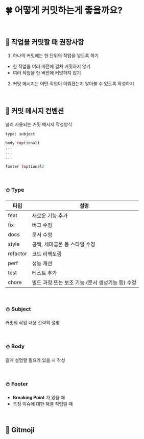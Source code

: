 # 🍀 어떻게 커밋하는게 좋을까요?

<br>

## 🧸 작업을 커밋할 때 권장사항

1. 하나의 커밋에는 한 단위의 작업을 넣도록 하기

- 한 작업을 여러 버전에 걸쳐 커밋하지 않기
- 여러 작업을 한 버전에 커밋하지 않기

2. 커밋 메시지는 어떤 작업이 이뤄졌는지 알아볼 수 있도록 작성하기

<br>

## 🧸 커밋 메시지 컨벤션

널리 사용되는 커밋 메시지 작성방식

```bash
type: subject

body (optional)
...
...
...

footer (optional)
```

<br>

### ⛄ Type

| 타입     | 설명                                             |
| -------- | ------------------------------------------------ |
| feat     | 새로운 기능 추가                                 |
| fix      | 버그 수정                                        |
| docs     | 문서 수정                                        |
| style    | 공백, 세미콜론 등 스타일 수정                    |
| refactor | 코드 리팩토링                                    |
| perf     | 성능 개선                                        |
| test     | 테스트 추가                                      |
| chore    | 빌드 과정 또는 보조 기능 (문서 생성기능 등) 수정 |

<br>

### ⛄ Subject

커밋의 작업 내용 간략히 설명

<br>

### ⛄ Body

길게 설명할 필요가 있을 시 작성

<br>

### ⛄ Footer

- **Breaking Point** 가 있을 때
- 특정 이슈에 대한 해결 작업일 때

<br>

## 🧸 Gitmoji
